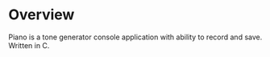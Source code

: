 # Overview

Piano is a tone generator console application with ability to record and save. Written in C.
